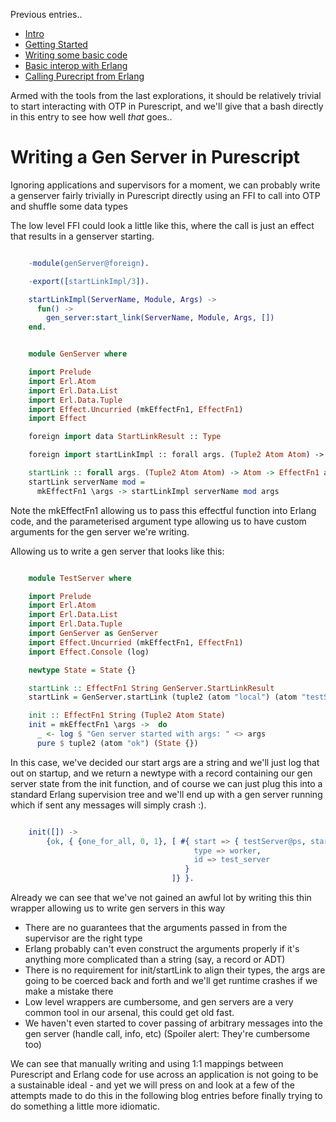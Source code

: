 Previous entries..

- [Intro](/entries/functional-erlang---purescript-on-the-beam---intro.html)
- [Getting Started](/entries/purescript-on-the-beam:-getting-started.html)
- [Writing some basic code](/entries/purescript-on-the-beam---writing-some-basic-code.html)
- [Basic interop with Erlang](/entries/purescript-on-the-beam---basic-interop-with-erlang.html)
- [Calling Purecript from Erlang](/entries/purescript-on-the-beam---otp-from-scratch.html)

Armed with the tools from the last explorations, it should be relatively trivial to start interacting with OTP in Purescript, and we'll give that a bash directly in this entry to see how well *that* goes..

# Writing a Gen Server in Purescript

Ignoring applications and supervisors for a moment, we can probably write a genserver fairly trivially in Purescript directly using an FFI to call into OTP and shuffle some data types

The low level FFI could look a little like this, where the call is just an effect that results in a genserver starting.

```erlang

    -module(genServer@foreign).

    -export([startLinkImpl/3]).

    startLinkImpl(ServerName, Module, Args) ->
      fun() ->
        gen_server:start_link(ServerName, Module, Args, [])
    end.

```

```haskell

    module GenServer where

    import Prelude
    import Erl.Atom
    import Erl.Data.List
    import Erl.Data.Tuple
    import Effect.Uncurried (mkEffectFn1, EffectFn1)
    import Effect

    foreign import data StartLinkResult :: Type

    foreign import startLinkImpl :: forall args. (Tuple2 Atom Atom) -> Atom -> args -> Effect StartLinkResult

    startLink :: forall args. (Tuple2 Atom Atom) -> Atom -> EffectFn1 args StartLinkResult
    startLink serverName mod =
      mkEffectFn1 \args -> startLinkImpl serverName mod args

```

Note the mkEffectFn1 allowing us to pass this effectful function into Erlang code, and the parameterised argument type allowing us to have custom arguments for the gen server we're writing.

Allowing us to write a gen server that looks like this:


```haskell

    module TestServer where

    import Prelude
    import Erl.Atom
    import Erl.Data.List
    import Erl.Data.Tuple
    import GenServer as GenServer
    import Effect.Uncurried (mkEffectFn1, EffectFn1)
    import Effect.Console (log)

    newtype State = State {}

    startLink :: EffectFn1 String GenServer.StartLinkResult  
    startLink = GenServer.startLink (tuple2 (atom "local") (atom "testServer")) (atom "testServer@ps")

    init :: EffectFn1 String (Tuple2 Atom State)
    init = mkEffectFn1 \args ->  do
      _ <- log $ "Gen server started with args: " <> args
      pure $ tuple2 (atom "ok") (State {})

```

In this case, we've decided our start args are a string and we'll just log that out on startup, and we return a newtype with a record containing our gen server state from the init function, and of course we can just plug this into a standard Erlang supervision tree and we'll end up with a gen server running which if sent any messages will simply crash :).


```erlang

    init([]) ->
        {ok, { {one_for_all, 0, 1}, [ #{ start => { testServer@ps, startLink, [<<"Your args">>] },
                                         type => worker,
                                         id => test_server
                                       }
                                    ]} }.

```

Already we can see that we've not gained an awful lot by writing this thin wrapper allowing us to write gen servers in this way

- There are no guarantees that the arguments passed in from the supervisor are the right type
- Erlang probably can't even construct the arguments properly if it's anything more complicated than a string (say, a record or ADT)
- There is no requirement for init/startLink to align their types, the args are going to be coerced back and forth and we'll get runtime crashes if we make a mistake there
- Low level wrappers are cumbersome, and gen servers are a very common tool in our arsenal, this could get old fast.
- We haven't even started to cover passing of arbitrary messages into the gen server (handle call, info, etc) (Spoiler alert: They're cumbersome too)


We can see that manually writing and using 1:1 mappings between Purescript and Erlang code for use across an application is not going to be a sustainable ideal - and yet we will press on and look at a few of the attempts made to do this in the following blog entries before finally trying to do something a little more idiomatic.
